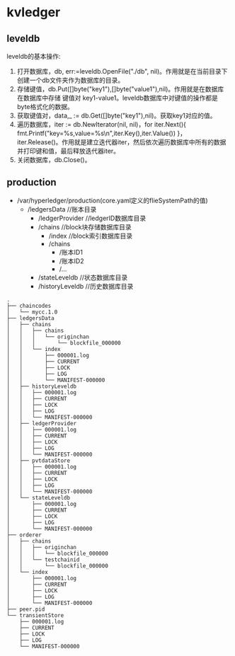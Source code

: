# kvledger

## leveldb
leveldb的基本操作:

1. 打开数据库，db, err:=leveldb.OpenFile("./db", nil)。作用就是在当前目录下创建一个db文件夹作为数据库的目录。
2. 存储键值，db.Put([]byte("key1"),[]byte("value1"),nil)。作用就是在数据库在数据库中存储 键值对 key1-value1。leveldb数据库中对键值的操作都是byte格式化的数据。
3. 获取键值对，data,_ := db.Get([]byte("key1"),nil)。获取key1对应的值。
4. 遍历数据库，iter := db.NewIterator(nil, nil)，for iter.Next(){ fmt.Printf("key=%s,value=%s\n",iter.Key(),iter.Value()) }，iter.Release()。作用就是建立迭代器iter，然后依次遍历数据库中所有的数据并打印键和值，最后释放迭代器iter。
5. 关闭数据库，db.Close()。

## production
* /var/hyperledger/production(core.yaml定义的flieSystemPath的值) 
  * /ledgersData //账本目录 
    * /ledgerProvider //ledgerID数据库目录
    * /chains //block块存储数据库目录 
      * /index //block索引数据库目录
      * /chains 
        * /账本ID1
        * /账本ID2
        * /…
    * /stateLeveldb //状态数据库目录
    * /historyLeveldb //历史数据库目录

```
.
├── chaincodes
│   └── mycc.1.0
├── ledgersData
│   ├── chains
│   │   ├── chains
│   │   │   └── originchan
│   │   │       └── blockfile_000000
│   │   └── index
│   │       ├── 000001.log
│   │       ├── CURRENT
│   │       ├── LOCK
│   │       ├── LOG
│   │       └── MANIFEST-000000
│   ├── historyLeveldb
│   │   ├── 000001.log
│   │   ├── CURRENT
│   │   ├── LOCK
│   │   ├── LOG
│   │   └── MANIFEST-000000
│   ├── ledgerProvider
│   │   ├── 000001.log
│   │   ├── CURRENT
│   │   ├── LOCK
│   │   ├── LOG
│   │   └── MANIFEST-000000
│   ├── pvtdataStore
│   │   ├── 000001.log
│   │   ├── CURRENT
│   │   ├── LOCK
│   │   ├── LOG
│   │   └── MANIFEST-000000
│   └── stateLeveldb
│       ├── 000001.log
│       ├── CURRENT
│       ├── LOCK
│       ├── LOG
│       └── MANIFEST-000000
├── orderer
│   ├── chains
│   │   ├── originchan
│   │   │   └── blockfile_000000
│   │   └── testchainid
│   │       └── blockfile_000000
│   └── index
│       ├── 000001.log
│       ├── CURRENT
│       ├── LOCK
│       ├── LOG
│       └── MANIFEST-000000
├── peer.pid
└── transientStore
    ├── 000001.log
    ├── CURRENT
    ├── LOCK
    ├── LOG
    └── MANIFEST-000000
```
